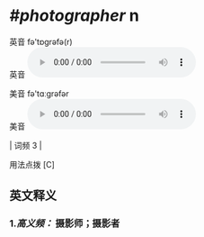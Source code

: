 # ***\#photographer*** n
英音 fə'tɒɡrəfə(r)  
英音
<audio src="./media/photographer-B.aac" controls="controls"></audio>

美音 fə'tɑːɡrəfər  
美音
<audio src="./media/photographer.aac" controls="controls"></audio>



| 词频 3 |  

用法点拨  [C]

英文释义
---
### 1.*高义频：* **摄影师；摄影者**  


